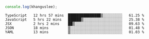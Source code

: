 ```js
console.log(khanguslee);
```

<!--START_SECTION:waka-->
```text
TypeScript   12 hrs 57 mins  ███████████████▒░░░░░░░░░   61.25 % 
JavaScript   5 hrs 22 mins   ██████▒░░░░░░░░░░░░░░░░░░   25.38 % 
JSX          2 hrs 2 mins    ██▒░░░░░░░░░░░░░░░░░░░░░░   09.63 % 
JSON         18 mins         ▒░░░░░░░░░░░░░░░░░░░░░░░░   01.48 % 
YAML         13 mins         ▒░░░░░░░░░░░░░░░░░░░░░░░░   01.03 % 
```
<!--END_SECTION:waka-->

<!--
**khanguslee/khanguslee** is a ✨ _special_ ✨ repository because its `README.md` (this file) appears on your GitHub profile.

Here are some ideas to get you started:

- 🔭 I’m currently working on ...
- 🌱 I’m currently learning ...
- 👯 I’m looking to collaborate on ...
- 🤔 I’m looking for help with ...
- 💬 Ask me about ...
- 📫 How to reach me: ...
- 😄 Pronouns: ...
- ⚡ Fun fact: ...
-->
